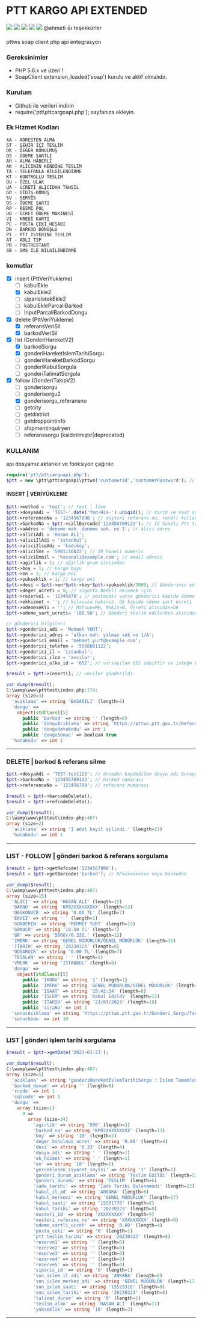 # PTT KARGO API EXTENDED
![](https://img.shields.io/badge/Ver.-1.0.2.1-dark) ![](https://img.shields.io/badge/Author-trfoxs-blue) ![](https://shields.io/badge/license-MIT-informational) ![](https://img.shields.io/badge/english-red) ![](https://img.shields.io/badge/turkish-red) @ahmeti :+1: teşekkürler

pttws soap client php api entegrasyon

### Gereksinimler
- PHP 5.6.x ve üzeri !
- SoapClient extension_loaded('soap') kurulu ve aktif olmalıdır.

### Kurulum
- Github ile verileri indirin
- require('ptt\pttcargoapi.php'); sayfanıza ekleyin.

### Ek Hizmet Kodları
```
AA - ADRESTEN ALMA
ST - ŞEHİR İÇİ TESLİM
DK - DEĞER KONULMUŞ
OS - ÖDEME ŞARTLI
AH - ALMA HABERLİ
AK - ALICININ KENDİNE TESLİM
TA - TELEFONLA BİLGİLENDİRME
KT - KONTROLLU TESLIM
OU - ÖZEL ULAK
UA - ÜCRETİ ALICIDAN TAHSİL
GD - GİDİŞ-DÖNÜŞ
SV - SERVİS
OS - ÖDEME ŞARTI
RP - RESMİ PUL
UO - ÜCRET ÖDEME MAKİNESİ
VI - KREDİ KARTI
PC - POSTA ÇEKİ HESABI
DN - BARKOD DÖNÜŞLÜ
PI - PTT ISYERINE TESLIM
AT - ADLI TIP
PR - POSTRESTANT
SB - SMS ILE BILGILENDIRME
```

### komutlar
- [x] insert (PttVeriYukleme)
  - [ ] kabulEkle
  - [x] kabulEkle2
  - [ ] siparisIstekEkle2
  - [ ] kabulEkleParcaliBarkod
  - [ ] InputParcaliBarkodDongu
- [x] delete (PttVeriYukleme)
  - [x] referansVeriSil
  - [x] barkodVeriSil
- [x] list (GonderiHareketV2)
  - [x] barkodSorgu
  - [x] gonderiHareketIslemTarihiSorgu
  - [ ] gonderiHareketBarkodSorgu
  - [ ] gonderiKabulSorgula
  - [ ] gonderiTalimatSorgula
- [x] follow (GonderiTakipV2)
    - [ ] gonderisorgu
    - [ ] gonderisorgu2
    - [x] gonderisorgu_referansno 
    - [ ] getcity
    - [ ] getdistrict
    - [ ] getdroppointinfo
    - [ ] shipmentinquiryen
    - [ ] referanssorgu (kaldırılmıştır|deprecated)
    
### KULLANIM
api dosyamız aktarıkır ve fonksiyon çağırılır.
```php
require('ptt/pttcargoapi.php');
$ptt = new \ptt\pttcargoapi\pttws('customerId','customerPassword'); // ptt tarafından verilen kodlar
```
#### INSERT | VERİYÜKLEME

```php
$ptt->method = 'test'; // test | live
$ptt->dosyaAdi = 'TEST-'.date('Ymd-His-').uniqid(); // tarih ve saat uniqid
$ptt->referenceNo = '1234567890'; // müşteri referans no, rand() kullanılabilir
$ptt->barkodNo = $ptt->callBarcode('123456789122'); // 12 haneli Ptt tarafından size temin edilen barkod aralığı varsa otomatik hesaplar
$ptt->aAdres = 'deneme mah. deneme sok. no 1'; // alici adres
$ptt->aliciAdi = 'Hasan ALİ';
$ptt->aliciIlAdi = 'istanbul';
$ptt->aliciIlceAdi = 'kadıköy';
$ptt->aliciSms = '5901110022'; // 10 haneli numeric
$ptt->aliciEmail = 'hasanali@example.com'; // email adresi
$ptt->agirlik = 1; // ağırlık gram cinsinden
$ptt->boy = 1; // kargo boyu
$ptt->en = 1; // kargo eni
$ptt->yukseklik = 1; // kargo eni
$ptt->desi = $ptt->en*$ptt->boy*$ptt->yukseklik/3000; // Gönderinin en*boy*yükseklik/3000 formülü ile hesaplanır. yoksa 1 yazınız
$ptt->deger_ucreti = 0; // sigorta bedeli eklemek için
$ptt->rezerve1 = '12345678'; // postaçeki varsa gönderici kapıda ödeme için
$ptt->ekhizmet = ''; // kılavuza bakınız, OS kapıda ödeme şart ücreti
$ptt->odemesekli = ''; // Mahsup=MH, Nakit=N, Ücreti alıcıdan=UA
$ptt->odeme_sart_ucreti= '100.50'; // Gönderi teslim edilirken alıcıdan ürün fiyatı temin edilecekse gönderilir yoksa 0 yazınız

// gönderici bilgileri
$ptt->gonderici_adi = 'Mehmet YURT';
$ptt->gonderici_adres = 'alkan mah. yılmaz sok no 1/A';
$ptt->gonderici_email = 'mehmet.yurt@example.com';
$ptt->gonderici_telefon = '5550001122';
$ptt->gonderici_il = 'istanbul';
$ptt->gonderici_ilce = 'avcılar';
$ptt->gonderici_ulke_id = '052'; // varsayılan 052 sabittir ve isteğe bağlı veridir, lütfen kılavuza bakınız.

$result = $ptt->insert(); // veriler gönderildi.

var_dump($result);
C:\wamp\www\ptttest\index.php:374:
array (size=3)
  'aciklama' => string 'BASARILI' (length=8)
  'dongu' => 
    object(stdClass)[5]
      public 'barkod' => string '' (length=0)
      public 'donguAciklama' => string 'https://pttws.ptt.gov.tr/ReferansSorgu/faces/referansSorgu.xhtml?musteri_no=XXXXXXXXX&referans=XXXXXXXXX&guid=XXXXXXXXX' (length=132)
      public 'donguHataKodu' => int 1
      public 'donguSonuc' => boolean true
  'hataKodu' => int 1
```
----
### DELETE | barkod & referans silme
```php
$ptt->dosyaAdi = 'TEST-test123'; // önceden kaydedilen dosya adı buraya
$ptt->barkodNo = '123456789122'; // barkod numarası
$ptt->referenceNo = '123456789'; // referans numarası

$result = $ptt->barcodeDelete();
$result = $ptt->refcodeDelete();

var_dump($result);
C:\wamp\www\ptttest\index.php:407:
array (size=2)
  'aciklama' => string '1 adet kayit silindi.' (length=21)
  'hataKodu' => int 1
```
----
### LIST - FOLLOW | gönderi barkod & referans sorgulama
```php
$result = $ptt->getRefcode('1234567890');
$result = $ptt->getBarcode('barkod'); // KPxxxxxxxxxx veya barkodno

var_dump($result);
C:\wamp\www\ptttest\index.php:407:
array (size=15)
  'ALICI' => string 'HASAN ALİ' (length=15)
  'BARNO' => string 'KP02XXXXXXXXX' (length=13)
  'DEGKONUCR' => string '0.00 TL' (length=7)
  'EKHIZ' => string ' ' (length=1)
  'GONDEREN' => string 'MEHMET YURT' (length=15)
  'GONUCR' => string '10.50 TL' (length=7)
  'GR' => string '500Gr/0.33D.' (length=12)
  'IMERK' => string 'GENEL MÜDÜRLÜK/GENEL MÜDÜRLÜK' (length=35)
  'ITARIH' => string '20230323' (length=8)
  'ODSARUCR' => string '0.00 TL' (length=7)
  'TESALAN' => string ' ' (length=1)
  'VMERK' => string 'ISTANBUL' (length=8)
  'dongu' => 
    object(stdClass)[5]
      public 'IKODU' => string '1' (length=1)
      public 'IMERK' => string 'GENEL MÜDÜRLÜK/GENEL MÜDÜRLÜK' (length=35)
      public 'ISAAT' => string '15:42:34' (length=8)
      public 'ISLEM' => string 'Kabul Edildi' (length=12)
      public 'ITARIH' => string '23/03/2023' (length=10)
      public 'siraNo' => int 1
  'sonucAciklama' => string 'https://pttws.ptt.gov.tr/Gonderi_Sorgu/faces/index.xhtml?barkod=KP02XXXXXXXXX&barkod_guid=xxxxxxxxxxxxxxx' (length=112)
  'sonucKodu' => int 10

```
----
### LIST | gönderi işlem tarihi sorgulama
```php
$result = $ptt->getDate('2023-03-23');

var_dump($result);
C:\wamp\www\ptttest\index.php:407:
array (size=5)
  'aciklama' => string 'gonderiHareketIslemTarihiSorgu : Islem Tamamlandi.' (length=50)
  'barkod_devam' => string '' (length=0)
  'rcode' => int 1
  'sqlcode' => int 1
  'dongu' => 
    array (size=1)
      0 => 
        array (size=34)
          'agirlik' => string '500' (length=3)
          'barkod_no' => string 'KP02XXXXXXXXX' (length=13)
          'boy' => string '10' (length=2)
          'deger_konulmus_ucret' => string '0.00' (length=4)
          'desi' => string '0.33' (length=4)
          'dosya_adi' => string ' ' (length=1)
          'ek_hizmet' => string ' ' (length=1)
          'en' => string '10' (length=2)
          'gerceklesen_ziyaret_sayisi' => string '1' (length=1)
          'gonderi_durum_aciklama' => string 'Teslim Edildi' (length=13)
          'gonderi_durumu' => string 'TESLIM' (length=6)
          'iade_tarihi' => string 'Iade Tarihi Bulunamadi' (length=22)
          'kabul_il_ad' => string 'ANKARA' (length=6)
          'kabul_merkezi' => string 'GENEL MÜDÜRLÜK' (length=17)
          'kabul_saati' => string '15501770' (length=8)
          'kabul_tarihi' => string '20230323' (length=8)
          'musteri_id' => string 'XXXXXXXXX' (length=9)
          'musteri_referans_no' => string 'XXXXXXXXX' (length=9)
          'odeme_sartli_ucret' => string '0.00' (length=4)
          'posta_ceki' => string '0' (length=1)
          'ptt_teslim_tarihi' => string '20230323' (length=8)
          'rezerve1' => string '' (length=0)
          'rezerve2' => string '' (length=0)
          'rezerve3' => string '' (length=0)
          'rezerve4' => string '' (length=0)
          'rezerve5' => string '' (length=0)
          'siparis_id' => string '0' (length=1)
          'son_islem_il_adi' => string 'ANKARA' (length=6)
          'son_islem_merkez_adi' => string 'GENEL MÜDÜRLÜK' (length=17)
          'son_islem_saati' => string '15523316' (length=8)
          'son_islem_tarihi' => string '20230323' (length=8)
          'talimat_durum' => string '0' (length=1)
          'teslim_alan' => string 'HASAN ALİ' (length=11)
          'yukseklik' => string '10' (length=2)

```
----
